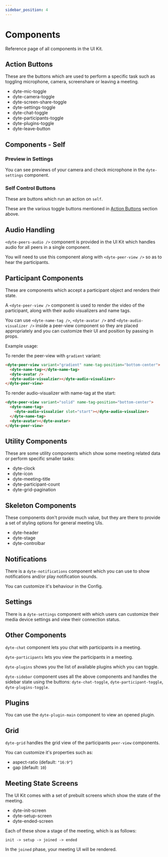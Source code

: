 ```yaml
---
sidebar_position: 4
---
```


# Components

Reference page of all components in the UI Kit.

## Action Buttons

These are the buttons which are used to perform a specific task such as toggling microphone, camera, screenshare or leaving a meeting.

- dyte-mic-toggle
- dyte-camera-toggle
- dyte-screen-share-toggle
- dyte-settings-toggle
- dyte-chat-toggle
- dyte-participants-toggle
- dyte-plugins-toggle
- dyte-leave-button

## Components - Self

### Preview in Settings

You can see previews of your camera and check microphone in the `dyte-settings` component.

### Self Control Buttons

These are buttons which run an action on `self`.

These are the various toggle buttons mentioned in [Action Buttons](#action-buttons) section above.

## Audio Handling

`<dyte-peers-audio />` component is provided in the UI Kit which handles audio for all peers in a single component.

You will need to use this component along with `<dyte-peer-view />` so as to hear the participants.

## Participant Components

These are components which accept a participant object and renders their state.

A `<dyte-peer-view />` component is used to render the video of the participant, along with their audio visualizers and name tags.

You can use `<dyte-name-tag />`, `<dyte-avatar />` and `<dyte-audio-visualizer />` inside a peer-view component so they are placed appropriately and you can customize their UI and position by passing in props.

Example usage:

To render the peer-view with `gradient` variant:

```html
<dyte-peer-view variant="gradient" name-tag-position="bottom-center">
  <dyte-name-tag></dyte-name-tag>
  <dyte-avatar />
  <dyte-audio-visualzier></dyte-audio-visualizer>
</dyte-peer-view>
```

To render audio-visualizer with name-tag at the start:

```html
<dyte-peer-view variant="solid" name-tag-position="bottom-center">
  <dyte-name-tag>
    <dyte-audio-visualzier slot="start"></dyte-audio-visualizer>
  </dyte-name-tag>
  <dyte-avatar></dyte-avatar>
</dyte-peer-view>
```

## Utility Components

These are some utility components which show some meeting related data or perform specific smaller tasks:

- dyte-clock
- dyte-icon
- dyte-meeting-title
- dyte-participant-count
- dyte-grid-pagination

## Skeleton Components

These components don't provide much value, but they are there to provide a set of styling options for general meeting UIs.

- dyte-header
- dyte-stage
- dyte-controlbar

## Notifications

There is a `dyte-notifications` component which you can use to show notifications and/or play notification sounds.

You can customize it's behaviour in the Config.

## Settings

There is a `dyte-settings` component with which users can customize their media device settings and view their connection status.

## Other Components

`dyte-chat` component lets you chat with participants in a meeting.

`dyte-participants` lets you view the participants in a meeting.

`dyte-plugins` shows you the list of available plugins which you can toggle.

`dyte-sidebar` component uses all the above components and handles the sidebar state using the buttons: `dyte-chat-toggle`, `dyte-participant-toggle`, `dyte-plugins-toggle`.

## Plugins

You can use the `dyte-plugin-main` component to view an opened plugin.

## Grid

`dyte-grid` handles the grid view of the participants `peer-view` components.

You can customize it's properties such as:

- aspect-ratio (default: `"16:9"`)
- gap (default: `10`)

## Meeting State Screens

The UI Kit comes with a set of prebuilt screens which show the state of the meeting.

- dyte-init-screen
- dyte-setup-screen
- dyte-ended-screen

Each of these show a stage of the meeting, which is as follows:

```
init -> setup -> joined -> ended
```

In the `joined` phase, your meeting UI will be rendered.
